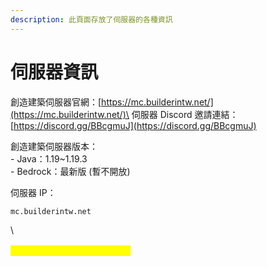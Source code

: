 ```yaml
---
description: 此頁面存放了伺服器的各種資訊
---
```


# 伺服器資訊

創造建築伺服器官網：[https://mc.builderintw.net/](https://mc.builderintw.net/)\
伺服器 Discord 邀請連結：[https://discord.gg/BBcgmuJ](https://discord.gg/BBcgmuJ)

創造建築伺服器版本：\
&#x20;\- Java：1.19\~1.19.3\
&#x20;\- Bedrock：最新版 (暫不開放)

伺服器 IP：

```
mc.builderintw.net
```

\


<mark style="color:yellow;"></mark>

<mark style="color:yellow;">伺服伺服器mc.builderintw.net</mark>&#x20;
